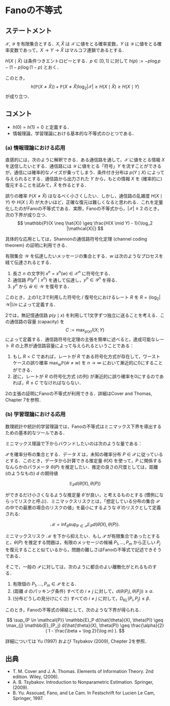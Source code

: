 # Fanoの不等式

## ステートメント

$\mathcal{X}$, $\mathcal{Y}$ を有限集合とする．$X, \hat{X}$ は $\mathcal{X}$ に値をとる確率変数，$Y$ は $\mathcal{Y}$ に値をとる確率変数であって，$X \to Y \to \hat{X}$ はマルコフ連鎖であるとする．

$H(X \mid \hat{X})$ は条件つきエントロピーとする．$p \in [0, 1]$ に対して $h(p) := -p \log p - (1 - p) \log (1 - p)$ とおく．

このとき，
$$
h(\mathbb{P}(X \neq \hat{X})) + \mathbb{P}(X \neq \hat{X}) \log_2 |\mathcal{X}|
\geq H(X \mid \hat{X}) \geq H(X \mid Y)
$$
が成り立つ．

## コメント

* $h(0) = h(1) = 0$ と定義する．
* 情報理論，学習理論における基本的な不等式のひとつである．

### (a) 情報理論における応用

直感的には，次のように解釈できる．ある通信路を通して，$\mathcal{X}$ に値をとる情報 $X$ を送信したいとする．通信路には $\mathcal{Y}$ に値をとる「符号」$Y$ を流すことができるが，通信には確率的なノイズが乗ってしまう．条件付き分布は $p(Y \mid X)$ によって与えられるとする．通信路から出力された $Y$ から，もとの情報 $X$ を (確率的に) 復元することを試みて，$\hat{X}$ を作るとする．

誤りの確率 $\mathbb{P}(X \neq \hat{X})$ はなるべく小さくしたい．しかし，通信路の乱雑度 $H(X \mid Y)$ や $H(X \mid \hat{X})$ が大きいほど，正確な復元は難しくなると思われる．これを定量化したのがFanoの不等式である．実際，Fanoの不等式から，$|\mathcal{X}| \geq 2$ のとき，次の下界が成り立つ．
$$
\mathbb{P}(X \neq \hat{X}) \geq \frac{H(X \mid Y) - 1}{\log_2 |\mathcal{X}|}
$$

具体的な応用としては，Shannonの通信路符号化定理 (channel coding theorem) の証明に利用できる．

有限集合 $\mathcal{W}$ を伝達したいメッセージの集合とする．$w$ は次のようなプロセスを経て伝達されるとする．

1. 長さ $n$ の文字列 $x^n = x^n(w) \in \mathcal{X}^n$ に符号化する．
1. 通信路 $P(y^n \mid x^n)$ を通して伝達し，$y^n \in \mathcal{Y}^n$ を得る．
1. $y^n$ から $\hat{w} \in \mathcal{W}$ を復号する．

このとき，上の1と3で利用した符号化 / 復号化におけるレート $R$ を $R = (\log_2 |\mathcal{W}|) / n$ によって定義する．

2では，無記憶通信路 $p(y \mid x)$ を利用して1文字ずつ独立に送ることを考える．この通信路の容量 (capacity) を
$$
C := \max_{p(x)} I(X; Y)
$$
によって定義する．通信路符号化定理の主張を簡単に述べると，達成可能なレート $R$ の上界が通信路容量によって与えられるということである：

1. もし $R < C$ であれば，レートが $R$ である符号化方式が存在して，ワーストケースの誤り確率 $\max_{w} \mathbb{P}(\hat{w} \neq w)$ を $n \to \infty$ において漸近的に0にすることができる．
1. 逆に，レートが $R$ の符号化方式 (の列) が漸近的に誤り確率を0にするのであれば，$R \leq C$ でなければならない．

2の主張の証明にFanoの不等式が利用できる．詳細はCover and Thomas, Chapter 7を参照．

### (b) 学習理論における応用

数理統計や統計的学習理論では，Fanoの不等式はミニマックス下界を導出するための基本的なツールである．

ミニマックス理論で下からバウンドしたいのは次のような量である：

$\mathcal{P}$ を確率分布の集合とする．データ $X$ は，未知の確率分布 $P \in \mathcal{P}$ に従っているとする．このとき，データから計算できる推定量 $\hat{\theta}(X)$ を使って，$P$ に関係するなんらかのパラメータ $\theta(P)$ を推定したい．推定の良さの尺度としては，距離 (のようなもの) $d$ の期待値

$$
\mathbb{E}_P d(\hat{\theta}(X), \theta(P))
$$

ができるだけ小さくなるような推定量 $\hat{\theta}$ が良い，と考えるものとする (慣例にならってリスクと呼ぶ)．ミニマックスリスクとは，「想定している分布の集合 $\mathcal{P}$ の中での最悪の場合のリスクの値」を最小にするような $\hat{\theta}$ のリスクとして定義される:

$$
\mathcal{M} = \inf_{\hat{\theta}} \sup_{P \in \mathcal{P}} \mathbb{E}_P d(\hat{\theta}(X), \theta(P)).
$$

ミニマックスリスク $\mathcal{M}$ を下から抑えたい．もし $\mathcal{P}$ が有限集合であったとすると，$\theta(P)$ を推定する問題は，有限のメッセージの候補 $P_1, \ldots, P_m$ から正しい $P_j$ を復元することと似ているから，問題の難しさはFanoの不等式で記述できそうである．

そこで，一般の $\mathcal{P}$ に対しては，次のように都合のよい離散化がとれるものする．

1. 有限個の $P_1, \ldots, P_m \in \mathcal{P}$ をとる．
1. (距離 $d$ のパッキング条件) すべての $i \neq j$ に対して，$d(\theta(P_i), \theta(P_j)) \geq \alpha$.
1. (分布どうしの見分けにくさ) すべての $i \neq j$ に対して，$D_{\mathrm{KL}}(P_i, P_j) \leq \beta$．

このとき，Fanoの不等式の帰結として，次のような下界が得られる．

$$
\sup_{P \in \mathcal{P}} \mathbb{E}_P d(\hat{\theta}(X), \theta(P))
\geq \max_{j} \mathbb{E}_{P_j} d(\hat{\theta}(X), \theta(P))
\geq \frac{\alpha}{2} ( 1 - \frac{\beta + \log 2}{\log m} ).
$$

詳細については Yu (1997) および Tsybakov (2009), Chepter 2を参照．

## 出典

* T. M. Cover and J. A. Thomas. Elements of Information Theory. 2nd edition. Wiley, (2006).
* A. B. Tsybakov. Introduction to Nonparametric Estimation. Springer, (2009).
* B. Yu. Assouad, Fano, and Le Cam. In Festschrift for Lucien Le Cam, Springer, 1997.
